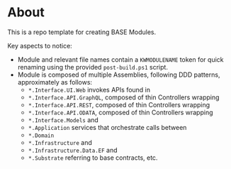 # About #

This is a repo template for creating BASE Modules.

Key aspects to notice:

* Module and relevant file names contain a `KWMODULENAME` token for quick renaming using the provided `post-build.ps1` script.
* Module is composed of multiple Assemblies, following DDD patterns, approximately as follows:
  * `*.Interface.UI.Web` invokes APIs found in
  * `*.Interface.API.GraphQL`, composed of thin Controllers wrapping
  * `*.Interface.API.REST`, composed of thin Controllers wrapping
  * `*.Interface.API.ODATA`, composed of thin Controllers wrapping
  * `*.Interface.Models` and
  * `*.Application` services that orchestrate calls between
  * `*.Domain`
  * `*.Infrastructure` and
  * `*.Infrastructure.Data.EF` and
  * `*.Substrate` referring to base contracts, etc.
 

